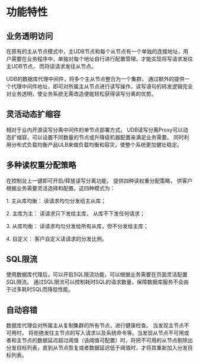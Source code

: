 # 功能特性

## 业务透明访问

在原有的主从节点模式中，主UDB节点和每个从节点有一个单独的连接地址，用户需要在业务程序中，单独对每个地址自行进行配置管理，才能实现将写请求发往主UDB节点，
而将读请求发往从节点。

UDB的数据库代理中间件，将多个主从节点整合为一个集群，
通过额外的提供一个代理中间件地址，即可对所属主从节点进行读写操作，读写语句的转发逻辑完全对业务透明，使业务系统无需改造便能轻松获得读写分离的优势。

## 灵活动态扩缩容

相对于业内开源读写分离中间件的单节点部署方式， UDB读写分离Proxy可以动态扩缩容，可以设置不同数量的节点或升降级机器配置来满足业务需要。
同时利用分布式负载均衡产品ULB来做负载均衡和容灾，使整个系统更加健壮稳定。

## 多种读权重分配策略

在控制台上一键即可开启/释放读写分离功能， 提供四种读权重分配策略， 供客户根据业务需要灵活选择和配置。这四种模式为：

1\. 主从库均衡： 读请求均匀分发给主从库；

2\. 主库为主： 读请求只下发给主库， 从库不下发任何请求；

3\. 从库均衡： 读请求均匀分发给所有从库，但不分发给主库；

4\. 自定义： 客户自定义读请求的分发比例。

## SQL限流

使用数据库代理后，可以开启SQL限流功能，可以根据业务需要在页面灵活配置SQL限流。
通过SQL限流可以控制耗时SQL的请求数量，保障数据库服务不会由于过多耗时SQL而降低性能。

## 自动容错

数据库代理会对所属主从复制集群的所有节点，进行健康检查。 当发现主节点不可用时，
将拒绝发往主节点的写入请求以及系统命令等。当发现从节点不可用或者和主节点的数据延迟超过阈值（该阈值可配置）时，将把不可用的从节点剔除出分发目标列表，直到从节点恢复或者数据延迟低于阈值时，才将其重新加入分发目标列表。

